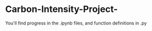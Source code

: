 # Carbon-Intensity-Project-


You'll find progress in the .ipynb files, and function definitions in .py
